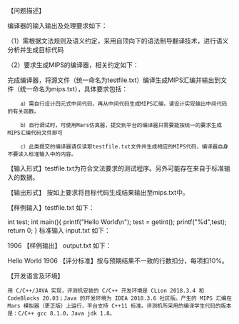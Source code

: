 【问题描述】

  编译器的输入输出及处理要求如下：

（1）需根据文法规则及语义约定，采用自顶向下的语法制导翻译技术，进行语义分析并生成目标代码

（2）要求生成MIPS的编译器，相关约定如下：

完成编译器，将源文件（统一命名为testfile.txt）编译生成MIPS汇编并输出到文件（统一命名为mips.txt），具体要求包括：

        a）需自行设计四元式中间代码，再从中间代码生成MIPS汇编，请设计实现输出中间代码的有关函数。

        b）自行调试时，可使用Mars仿真器，提交到平台的编译器只需要能按统一的要求生成MIPS汇编代码文件即可

        c）此类提交的编译器请仅读取testfile.txt文件并生成相应的MIPS代码，编译器自身不要读入标准输入中的内容。

【输入形式】testfile.txt为符合文法要求的测试程序。另外可能存在来自于标准输入的数据。

【输出形式】 按如上要求将目标代码生成结果输出至mips.txt中。

【样例输入】testfile.txt 如下：

int test;
int main(){
    printf("Hello World\n");
    test = getint();
    printf("%d",test);
    return 0;
}
标准输入 input.txt 如下：

1906
【样例输出】 output.txt 如下：

Hello World
1906
【评分标准】按与预期结果不一致的行数扣分，每项扣10%。

【开发语言及环境】

    用 C/C++/JAVA 实现，评测机安装的 C/C++ 开发环境是 CLion 2018.3.4 和 CodeBlocks 20.03；Java 的开发环境为 IDEA 2018.3.6 社区版。产生的 MIPS 汇编在 Mars 模拟器（更正版）上运行，平台支持 C++11 标准。评测机所采用的编译学生代码的版本是：C/C++ gcc 8.1.0，Java jdk 1.8。

